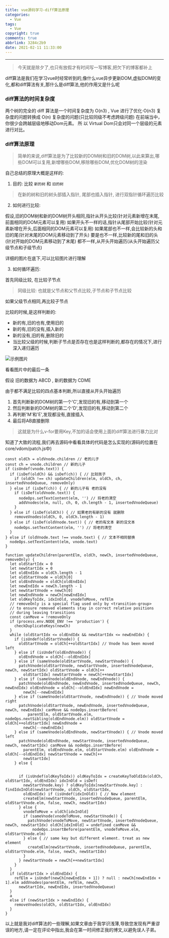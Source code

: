 ```yaml
---
title: vue源码学习-diff算法原理
categories:
  - Vue
tags:
  - Vue
copyright: true
comments: true
abbrlink: 3284c2b9
date: 2021-02-11 11:33:00
---
```


<hr style='filter:progid:DXImageTransform.Microsoft.Glow(color=#FF0000,strength=10)' color='#FF0000' size='1' />

> 今天就是除夕了,也只有放假才有时间写一写博客,把欠下的博客都补上

<!--more-->

diff算法是我们在学习vue时经常听到的,像什么vue异步更新DOM,虚拟DOM的变化,都和diff算法有关,那什么是diff算法,他的作用又是什么呢

### diff算法的时间复杂度 

 两个树的完全的 diff 算法是一个时间复杂度为 O(n3) , Vue 进行了优化·O(n3) 复杂度的问题转换成 O(n) 复杂度的问题(只比较同级不考虑跨级问题)  在前端当中， 你很少会跨越层级地移动Dom元素。 所 以 Virtual Dom只会对同一个层级的元素进行对比。
 
### diff算法原理

> 简单的来说,diff算法是为了比较新的DOM树和旧的DOM树,以此来算出,哪些DOM可以复用,新增哪些DOM,移除哪些DOM,优化DOM树的渲染

自己总结的原理大概是这样的: 

1. 目的: 比较 `新的树` 和 `旧的树`

> 在新的树和旧的树头部插入指针, 尾部也插入指针, 进行双指针循环遍历比较

2. 如何进行比较: 

假设,旧的DOM树和新的DOM树开头相同,指针从开头比较(针对元素新增在末尾,前面相同的DOM元素可以复用)
如果开头不一样的话,指针从尾部开始比较(针对元素新增在开头,后面相同的DOM元素可以复用)
如果尾部也不一样,会比较新的头和旧的尾(针对末尾的DOM元素移动到了开头)
要是也不一样,比较新的尾和旧的头(针对开始的DOM元素移动到了末尾)
都不一样,从开头开始遍历(从头开始遍历父级节点和子级节点)

详细的图片在底下,可以比较图片进行理解

3. 如何循环遍历: 

首先同级比较, 在比较子节点

> 同级比较: 也就是父节点和父节点比较,子节点和子节点比较

如果父级节点相同,再比较子节点

比较的时候,是这样判断的: 

* 新的有,旧的也有,使用旧的
* 新的有,旧的没有,插入新的
* 新的没有,旧的有,删除旧的
* 当比较父级的时候,判断子节点是否存在也是这样判断的,都存在的情况下,进行深入递归遍历


![示例图片](https://csblogimage.oss-cn-hangzhou.aliyuncs.com/138-diff.png?x-oss-process=image/watermark,type_d3F5LXplbmhlaQ,size_16,text_Qnku6ZmI5YWI55Sf55qE5bCP5YmN56uv,color_FFFFFF,shadow_50,t_100,g_se,x_10,y_10)

看看图片中的最后一条

假设 旧的数据为 ABCD , 新的数据为 CDME

由于都不满足比较的四点基本判断,所以直接从开头开始遍历

1. 首先判断新的DOM树的第一个'C',发现旧的有,移动到第一个
2. 然后判断新的DOM树的第二个'D',发现旧的有,移动到第二个
3. 再判断'M'和'E',发现都没有,直接插入
4. 最后将AB直接删除

> 这就是为什么v-for要用Key,不加的话会使用上面的diff算法进行暴力比对

知道了大致的流程,我们再去源码中看看具体的代码是怎么实现的(源码的位置在core/vdom/patch.js中)

```
const oldCh = oldVnode.children // 老的儿子 
const ch = vnode.children // 新的儿子 
if (isUndef(vnode.text)) {
  if (isDef(oldCh) && isDef(ch)) { // 比较孩子        
    if (oldCh !== ch) updateChildren(elm, oldCh, ch, insertedVnodeQueue, removeOnly)
  } else if (isDef(ch)) { // 新的儿子有 老的没有        
    if (isDef(oldVnode.text)) {
      nodeOps.setTextContent(elm, '') // 将老的清空   
      addVnodes(elm, null, ch, 0, ch.length - 1, insertedVnodeQueue)
    }   
  } else if (isDef(oldCh)) { // 如果老的有新的没有 就删除        
    removeVnodes(oldCh, 0, oldCh.length - 1)
  } else if (isDef(oldVnode.text)) { // 老的有文本 新的没文本
    nodeOps.setTextContent(elm, '') // 将老的清空    
  }
} else if (oldVnode.text !== vnode.text) { // 文本不相同替换   
  nodeOps.setTextContent(elm, vnode.text)
}

function updateChildren(parentElm, oldCh, newCh, insertedVnodeQueue, removeOnly) {
  let oldStartIdx = 0
  let newStartIdx = 0
  let oldEndIdx = oldCh.length - 1
  let oldStartVnode = oldCh[0]
  let oldEndVnode = oldCh[oldEndIdx]
  let newEndIdx = newCh.length - 1
  let newStartVnode = newCh[0]
  let newEndVnode = newCh[newEndIdx]
  let oldKeyToIdx, idxInOld, vnodeToMove, refElm
  // removeOnly is a special flag used only by <transition-group>    
  // to ensure removed elements stay in correct relative positions    
  // during leaving transitions    
  const canMove = !removeOnly
  if (process.env.NODE_ENV !== 'production') {
    checkDuplicateKeys(newCh)
  }
  while (oldStartIdx <= oldEndIdx && newStartIdx <= newEndIdx) {
    if (isUndef(oldStartVnode)) {
      oldStartVnode = oldCh[++oldStartIdx] // Vnode has been moved left     
    } else if (isUndef(oldEndVnode)) {
      oldEndVnode = oldCh[--oldEndIdx]
    } else if (sameVnode(oldStartVnode, newStartVnode)) {
      patchVnode(oldStartVnode, newStartVnode, insertedVnodeQueue, newCh, newStartIdx) oldStartVnode = oldCh[++
        oldStartIdx] newStartVnode = newCh[++newStartIdx]
    } else if (sameVnode(oldEndVnode, newEndVnode)) {
      patchVnode(oldEndVnode, newEndVnode, insertedVnodeQueue, newCh, newEndIdx) oldEndVnode = oldCh[--oldEndIdx] newEndVnode =
        newCh[--newEndIdx]
    } else if (sameVnode(oldStartVnode, newEndVnode)) { // Vnode moved right        
      patchVnode(oldStartVnode, newEndVnode, insertedVnodeQueue, newCh, newEndIdx) canMove && nodeOps.insertBefore(
          parentElm, oldStartVnode.elm, nodeOps.nextSibling(oldEndVnode.elm)) oldStartVnode = oldCh[++oldStartIdx] newEndVnode =
        newCh[--newEndIdx]
    } else if (sameVnode(oldEndVnode, newStartVnode)) { // Vnode moved left        
      patchVnode(oldEndVnode, newStartVnode, insertedVnodeQueue, newCh, newStartIdx) canMove && nodeOps.insertBefore(
        parentElm, oldEndVnode.elm, oldStartVnode.elm) oldEndVnode = oldCh[--oldEndIdx] newStartVnode = newCh[++
        newStartIdx]
    } else {


      if (isUndef(oldKeyToIdx)) oldKeyToIdx = createKeyToOldIdx(oldCh, oldStartIdx, oldEndIdx) idxInOld = isDef(
        newStartVnode.key) ? oldKeyToIdx[newStartVnode.key] : findIdxInOld(newStartVnode, oldCh, oldStartIdx,
        oldEndIdx) if (isUndef(idxInOld)) { // New element          
        createElm(newStartVnode, insertedVnodeQueue, parentElm, oldStartVnode.elm, false, newCh, newStartIdx)
      } else {
        vnodeToMove = oldCh[idxInOld]
        if (sameVnode(vnodeToMove, newStartVnode)) {
          patchVnode(vnodeToMove, newStartVnode, insertedVnodeQueue, newCh, newStartIdx) oldCh[idxInOld] = undefined canMove &&
            nodeOps.insertBefore(parentElm, vnodeToMove.elm, oldStartVnode.elm)
        } else { // same key but different element. treat as new element           
          createElm(newStartVnode, insertedVnodeQueue, parentElm, oldStartVnode.elm, false, newCh, newStartIdx)
        }
      } newStartVnode = newCh[++newStartIdx]
    }
  }
  if (oldStartIdx > oldEndIdx) {
    refElm = isUndef(newCh[newEndIdx + 1]) ? null : newCh[newEndIdx + 1].elm addVnodes(parentElm, refElm, newCh,
      newStartIdx, newEndIdx, insertedVnodeQueue)
  }
  a
  else if (newStartIdx > newEndIdx) {
    removeVnodes(oldCh, oldStartIdx, oldEndIdx)
  }
}

```

以上就是我对diff算法的一些理解,如果文章由于我学识浅薄,导致您发现有严重谬误的地方,请一定在评论中指出,我会在第一时间修正我的博文,以避免误人子弟。











